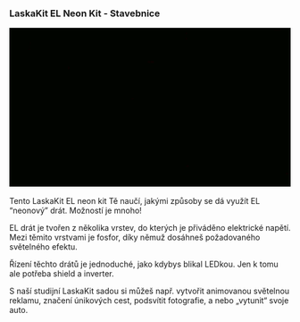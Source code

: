### LaskaKit EL Neon Kit - Stavebnice
<p><img src="https://github.com/LaskaKit/Neon_Kit/blob/master/img/EL_Neon_animace.gif" alt="main" /></p>
<p>Tento LaskaKit EL neon kit Tě naučí, jakými způsoby se dá využít EL “neonový” drát. Možností je mnoho!</p>

<p>EL drát je tvořen z několika vrstev, do kterých je přiváděno elektrické napětí. Mezi těmito vrstvami je fosfor, díky němuž dosáhneš požadovaného světelného efektu.</p>

<p>Řízení těchto drátů je jednoduché, jako kdybys blikal LEDkou. Jen k tomu ale potřeba shield a inverter.</p>

<p>S naší studijní LaskaKit sadou si můžeš např. vytvořit animovanou světelnou reklamu, značení únikových cest, podsvítit fotografie, a nebo „vytunit“ svoje auto.</p> 
